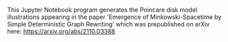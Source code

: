 This Jupyter Notebook program generates the Poincare disk model illustrations appearing in the paper 'Emergence of Minkowski-Spacetime by Simple Deterministic Graph Rewriting' which was prepublished on arXiv here: https://arxiv.org/abs/2110.03388
